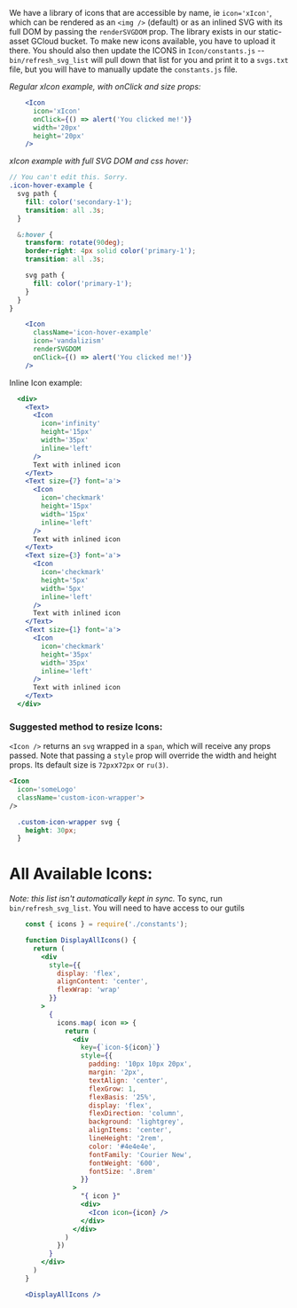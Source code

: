 We have a library of icons that are accessible by name, ie `icon='xIcon'`, which can be rendered as an `<img />` (default) or as an inlined SVG with its full DOM by passing the `renderSVGDOM` prop.
The library exists in our static-asset GCloud bucket. To make new icons available, you have to upload it there. You should also then
update the ICONS in `Icon/constants.js` -- `bin/refresh_svg_list` will pull down that list for you and print it to a `svgs.txt` file,
but you will have to manually update the `constants.js` file.

_Regular xIcon example, with onClick and size props:_
```jsx
    <Icon
      icon='xIcon'
      onClick={() => alert('You clicked me!')}
      width='20px'
      height='20px'
    />
```

_xIcon example with full SVG DOM and css hover:_
```scss
// You can't edit this. Sorry.
.icon-hover-example {
  svg path {
    fill: color('secondary-1');
    transition: all .3s;
  }

  &:hover {
    transform: rotate(90deg);
    border-right: 4px solid color('primary-1');
    transition: all .3s;

    svg path {
      fill: color('primary-1');
    }
  }
}
```
```jsx
    <Icon
      className='icon-hover-example'
      icon='vandalizism'
      renderSVGDOM
      onClick={() => alert('You clicked me!')}
    />
```

Inline Icon example:
```jsx
  <div>
    <Text>
      <Icon
        icon='infinity'
        height='15px'
        width='35px'
        inline='left'
      />
      Text with inlined icon
    </Text>
    <Text size={7} font='a'>
      <Icon
        icon='checkmark'
        height='15px'
        width='15px'
        inline='left'
      />
      Text with inlined icon
    </Text>
    <Text size={3} font='a'>
      <Icon
        icon='checkmark'
        height='5px'
        width='5px'
        inline='left'
      />
      Text with inlined icon
    </Text>
    <Text size={1} font='a'>
      <Icon
        icon='checkmark'
        height='35px'
        width='35px'
        inline='left'
      />
      Text with inlined icon
    </Text>
  </div>
```

### Suggested method to resize Icons:
`<Icon />` returns an `svg` wrapped in a `span`, which will receive any props passed.
Note that passing a `style` prop will override the width and height props.
Its default size is `72px`x`72px` or `ru(3)`.

```html
<Icon
  icon='someLogo'
  className='custom-icon-wrapper'>
/>
```

```scss
  .custom-icon-wrapper svg {
    height: 30px;
  }
```

# All Available Icons:
_Note: this list isn't automatically kept in sync._
To sync, run `bin/refresh_svg_list`.
You will need to have access to our gutils
```jsx
    const { icons } = require('./constants');

    function DisplayAllIcons() {
      return (
        <div
          style={{
            display: 'flex',
            alignContent: 'center',
            flexWrap: 'wrap'
          }}
        >
          {
            icons.map( icon => {
              return (
                <div
                  key={`icon-${icon}`}
                  style={{
                    padding: '10px 10px 20px',
                    margin: '2px',
                    textAlign: 'center',
                    flexGrow: 1,
                    flexBasis: '25%',
                    display: 'flex',
                    flexDirection: 'column',
                    background: 'lightgrey',
                    alignItems: 'center',
                    lineHeight: '2rem',
                    color: '#4e4e4e',
                    fontFamily: 'Courier New',
                    fontWeight: '600',
                    fontSize: '.8rem'
                  }}
                >
                  "{ icon }"
                  <div>
                    <Icon icon={icon} />
                  </div>
                </div>
              )
            })
          }
        </div>
      )
    }

    <DisplayAllIcons />
```
